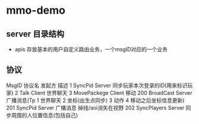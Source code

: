 # mmo-demo



## server 目录结构

- apis 存放基本的用户自定义路由业务，一个msgID对应的一个业务

## 协议

MsgID	协议名	发起方	描述
1	SyncPid	Server	同步玩家本次登录的ID(用来标识玩家)
2	Talk	Client	世界聊天
3	MovePackege	Client	移动
200	BroadCast	Server	广播消息(Tp 1 世界聊天 2 坐标(出生点同步) 3 动作 4 移动之后坐标信息更新)
201	SyncPid	Server	广播消息 掉线/aoi消失在视野
202	SyncPlayers	Server	同步周围的人位置信息(包括自己)
